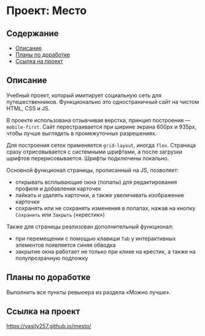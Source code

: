 # Проект: Место

## Содержание

- [Описание](#Описание)
- [Планы по доработке](#Планы-по-доработке)
- [Ссылка на проект](#Ссылка-на-проект)

## Описание

Учебный проект, который имитирует социальную сеть для путешественников.
Функционально это одностраничный сайт на чистом HTML, CSS и JS.

В проекте использована отзывчивая верстка, принцип построения — `mobile-first`. Сайт перестраивается
при ширине экрана 600px и 935px, чтобы лучше выглядеть в промежуточных разрешениях.

Для построения сеток применяется `grid-layout`, иногда `flex`. Страница сразу отрисовывается с системными шрифтами,
а после загрузки шрифтов перерисовывается. Шрифты подключены локально.

Основной функционал страницы, прописанный на JS, позволяет:
- открывать всплывающие окна (попапы) для редактирования профиля и добавления карточек
- лайкать и удалять карточки, а также увеличивать изображение карточки
- сохранять или не сохранять изменения в попапах, нажав на кнопку `Сохранить` или `Закрыть` («крестик»)

Также для страницы реализован дополнительный функционал:
- при перемещении с помощью клавиши `Tab` у интерактивных элементов появляется синяя обводка
- закрытие окна работает не только при клике на крестик, а также на полупрозрачную подложку

## Планы по доработке

Выполнить все пункты ревьюера из раздела «Можно лучше».

## Ссылка на проект

https://vasily257.github.io/mesto/
